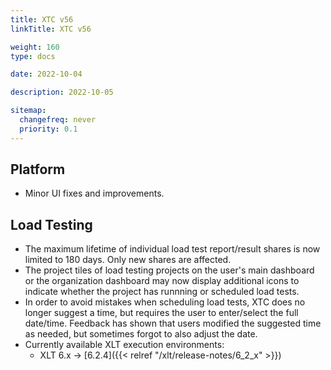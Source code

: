 ```yaml
---
title: XTC v56
linkTitle: XTC v56

weight: 160
type: docs

date: 2022-10-04

description: 2022-10-05

sitemap:
  changefreq: never
  priority: 0.1
---
```


## Platform

* Minor UI fixes and improvements.


## Load Testing

* The maximum lifetime of individual load test report/result shares is now limited to 180 days. Only new shares are affected.
* The project tiles of load testing projects on the user's main dashboard or the organization dashboard may now display additional icons to indicate whether the project has runnning or scheduled load tests.
* In order to avoid mistakes when scheduling load tests, XTC does no longer suggest a time, but requires the user to enter/select the full date/time. Feedback has shown that users modified the suggested time as needed, but sometimes forgot to also adjust the date.
* Currently available XLT execution environments:
    * XLT 6.x → [6.2.4]({{< relref "/xlt/release-notes/6_2_x" >}})

